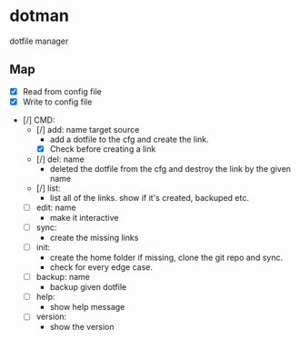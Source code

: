 # dotman

dotfile manager

## Map

- [x] Read from config file
- [x] Write to config file
- [/] CMD:
  - [/] add: name target source
    - add a dotfile to the cfg and create the link.
    - [X] Check before creating a link
  - [/] del: name
    - deleted the dotfile from the cfg and destroy the link by the given name
  - [/] list:
    - list all of the links. show if it's created, backuped etc.
  - [ ] edit: name
      - make it interactive
  - [ ] sync:
    - create the missing links
  - [ ] init:
    - create the home folder if missing, clone the git repo and sync.
    - check for every edge case.
  - [ ] backup: name
    - backup given dotfile
  - [ ] help:
    - show help message
  - [ ] version:
    - show the version

